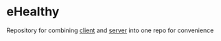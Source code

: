 # eHealthy

Repository for combining [client](https://github.com/amyrman/eHealthy-client) and [server](https://github.com/amyrman/eHealthy-server) into one repo for convenience
